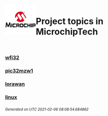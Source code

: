 <img align="left" width="100" height="100" src="logo.jpg">

# Project topics in MicrochipTech<br/><br/>

### [wfi32](wfi32)
### [pic32mzw1](pic32mzw1)
### [lorawan](lorawan)
### [linux](linux)


<sub><i>Generated on UTC 2021-02-06 08:08:54.684862</i></sub>
